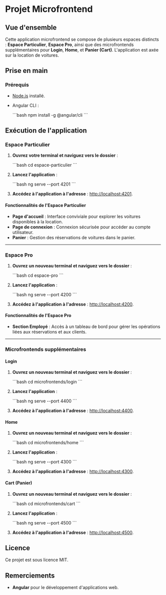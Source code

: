 # Projet Microfrontend

## Vue d'ensemble

Cette application microfrontend se compose de plusieurs espaces distincts : **Espace Particulier**, **Espace Pro**, ainsi que des microfrontends supplémentaires pour **Login**, **Home**, et **Panier (Cart)**. L'application est axée sur la location de voitures.

## Prise en main

### Prérequis

- [Node.js](https://nodejs.org/) installé.
- Angular CLI :

  \`\`\`bash
  npm install -g @angular/cli
  \`\`\`

## Exécution de l'application

### Espace Particulier

1. **Ouvrez votre terminal et naviguez vers le dossier** :

   \`\`\`bash
   cd espace-particulier
   \`\`\`

2. **Lancez l'application** :

   \`\`\`bash
   ng serve --port 4201
   \`\`\`

3. **Accédez à l'application à l'adresse** : [http://localhost:4201](http://localhost:4201).

#### Fonctionnalités de l'Espace Particulier

- **Page d'accueil** : Interface conviviale pour explorer les voitures disponibles à la location.
- **Page de connexion** : Connexion sécurisée pour accéder au compte utilisateur.
- **Panier** : Gestion des réservations de voitures dans le panier.

---

### Espace Pro

1. **Ouvrez un nouveau terminal et naviguez vers le dossier** :

   \`\`\`bash
   cd espace-pro
   \`\`\`

2. **Lancez l'application** :

   \`\`\`bash
   ng serve --port 4200
   \`\`\`

3. **Accédez à l'application à l'adresse** : [http://localhost:4200](http://localhost:4200).

#### Fonctionnalités de l'Espace Pro

- **Section Employé** : Accès à un tableau de bord pour gérer les opérations liées aux réservations et aux clients.

---

### Microfrontends supplémentaires

#### Login

1. **Ouvrez un nouveau terminal et naviguez vers le dossier** :

   \`\`\`bash
   cd microfrontends/login
   \`\`\`

2. **Lancez l'application** :

   \`\`\`bash
   ng serve --port 4400
   \`\`\`

3. **Accédez à l'application à l'adresse** : [http://localhost:4400](http://localhost:4400).

#### Home

1. **Ouvrez un nouveau terminal et naviguez vers le dossier** :

   \`\`\`bash
   cd microfrontends/home
   \`\`\`

2. **Lancez l'application** :

   \`\`\`bash
   ng serve --port 4300
   \`\`\`

3. **Accédez à l'application à l'adresse** : [http://localhost:4300](http://localhost:4300).

#### Cart (Panier)

1. **Ouvrez un nouveau terminal et naviguez vers le dossier** :

   \`\`\`bash
   cd microfrontends/cart
   \`\`\`

2. **Lancez l'application** :

   \`\`\`bash
   ng serve --port 4500
   \`\`\`

3. **Accédez à l'application à l'adresse** : [http://localhost:4500](http://localhost:4500).

## Licence

Ce projet est sous licence MIT.

## Remerciements

- **Angular** pour le développement d'applications web.

